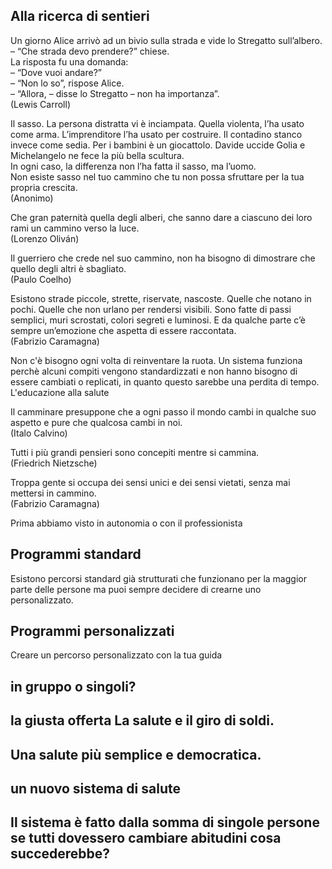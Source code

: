 ## Alla ricerca di sentieri
Un giorno Alice arrivò ad un bivio sulla strada e vide lo Stregatto sull’albero.  
– “Che strada devo prendere?” chiese.  
La risposta fu una domanda:  
– “Dove vuoi andare?”  
– “Non lo so”, rispose Alice.  
– “Allora, – disse lo Stregatto – non ha importanza”.  
(Lewis Carroll)

Il sasso. La persona distratta vi è inciampata. Quella violenta, l’ha usato come arma. L’imprenditore l’ha usato per costruire. Il contadino stanco invece come sedia. Per i bambini è un giocattolo. Davide uccide Golia e Michelangelo ne fece la più bella scultura.  
In ogni caso, la differenza non l’ha fatta il sasso, ma l’uomo.  
Non esiste sasso nel tuo cammino che tu non possa sfruttare per la tua propria crescita.  
(Anonimo)

Che gran paternità quella degli alberi, che sanno dare a ciascuno dei loro rami un cammino verso la luce.  
(Lorenzo Oliván)

Il guerriero che crede nel suo cammino, non ha bisogno di dimostrare che quello degli altri è sbagliato.  
(Paulo Coelho)

Esistono strade piccole, strette, riservate, nascoste. Quelle che notano in pochi. Quelle che non urlano per rendersi visibili. Sono fatte di passi semplici, muri scrostati, colori segreti e luminosi. E da qualche parte c’è sempre un’emozione che aspetta di essere raccontata.  
(Fabrizio Caramagna)



Non c'è bisogno ogni volta di reinventare la ruota.
Un sistema funziona perchè alcuni compiti vengono standardizzati e non hanno bisogno di essere cambiati o replicati, in quanto questo sarebbe una perdita di tempo.
L'educazione alla salute



Il camminare presuppone che a ogni passo il mondo cambi in qualche suo aspetto e pure che qualcosa cambi in noi.  
(Italo Calvino)

Tutti i più grandi pensieri sono concepiti mentre si cammina.  
(Friedrich Nietzsche)

Troppa gente si occupa dei sensi unici e dei sensi vietati, senza mai mettersi in cammino.  
(Fabrizio Caramagna)

Prima abbiamo visto in autonomia o con il professionista

## Programmi standard 


Esistono percorsi standard già strutturati che funzionano per la maggior parte delle persone ma puoi sempre decidere di crearne uno personalizzato.


## Programmi personalizzati

Creare un percorso personalizzato con la tua guida


## in gruppo o singoli? 


## la giusta offerta La salute e il giro di soldi.

## Una salute più semplice e democratica.

## un nuovo sistema di salute

## Il sistema è fatto dalla somma di singole persone se tutti dovessero cambiare abitudini cosa succederebbe?
 
<!--stackedit_data:
eyJoaXN0b3J5IjpbMTIyNzczNTQ1MiwtNzU3MTI3ODYwLC0xOT
Y3Mzk3Nl19
-->